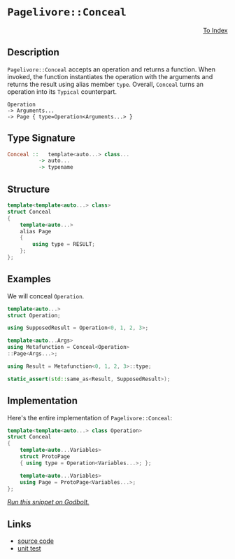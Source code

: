 <!-- Copyright 2024 Feng Mofan
SPDX-License-Identifier: Apache-2.0 -->

# `Pagelivore::Conceal`

<p style='text-align: right;'><a href="../../../index.md#higher-order-modifications-2">To Index</a></p>

## Description

`Pagelivore::Conceal` accepts an operation and returns a function.
When invoked, the function instantiates the operation with the arguments and returns the result using alias member `type`.
Overall, `Conceal` turns an operation into its `Typical` counterpart.

<pre><code>Operation
-> Arguments...
-> Page { type=Operation&lt;Arguments...&gt; }</code></pre>

## Type Signature

```Haskell
Conceal ::   template<auto...> class... 
          -> auto...
          -> typename
```

## Structure

```C++
template<template<auto...> class>
struct Conceal
{
    template<auto...>
    alias Page
    {
        using type = RESULT;
    };
};
```

## Examples

We will conceal `Operation`.

```C++
template<auto...>
struct Operation;

using SupposedResult = Operation<0, 1, 2, 3>;

template<auto...Args>
using Metafunction = Conceal<Operation>
::Page<Args...>;

using Result = Metafunction<0, 1, 2, 3>::type;

static_assert(std::same_as<Result, SupposedResult>);
```

## Implementation

Here's the entire implementation of `Pagelivore::Conceal`:

```C++
template<template<auto...> class Operation>
struct Conceal
{
    template<auto...Variables>
    struct ProtoPage
    { using type = Operation<Variables...>; };

    template<auto...Variables>
    using Page = ProtoPage<Variables...>;
};
```

[*Run this snippet on Godbolt.*](https://godbolt.org/#z:OYLghAFBqd5QCxAYwPYBMCmBRdBLAF1QCcAaPECAMzwBtMA7AQwFtMQByARg9KtQYEAysib0QXACx8BBAKoBnTAAUAHpwAMvAFYTStJg1DIApACYAQuYukl9ZATwDKjdAGFUtAK4sGIAKwAzKSuADJ4DJgAcj4ARpjEIGYAnKQADqgKhE4MHt6%2BAcEZWY4C4ZExLPGJKbaY9qUMQgRMxAR5Pn5BdQ05za0E5dFxCUmpCi1tHQXdEwNDldVjAJS2qF7EyOwcBJgsaQa7JoFuu/uHmMduTF5EAHQPx9gA1MgGCgrPAPJpCUyNTxMGgAghNiF4HM8PAwtmIgcCTAB2Kwg55o55nA7/S4nG73B4ANVaeCYsXoCkBqPRYIhBGeymIqCIyiYwEuVLRSIszy8WSMGIAnr9nscACLfX7Ef45K5E4gksmYBQPO6AwLcpGi44ohEcjF7LFHXG3VAquUK8mU4Honl84D01mYEWBcUMpmoFls2XE0nklVqnWa7Xw%2BEAegAVJGo9HQ2GowAVbBCeNR2MgiPRzNp3UIsyBCJvLxYZ1uNAwzBpAgUwLYEMgzEXK5402PGvwmmQn5/AHquvA3kRe1CLxpYqYdAAJSVXlodLFEu7MpOGlIzy4q7Mq8CAb7DexTZNKuBxGA1drIIH/IAspgWlQvDDGs7xdDYbQrl2pT3z8CQCBPTibjHqe/ptr2ILwpe9pTgoM5zi6zw3neD4OEubgrmuG5bk8f4EEKOKBiCcyOMgAD6TAfAkBAQBM6B/gorCYOR1ZuDBcGrsOo6ZOObGzk8yzahwqy0Jw/i8H4HBaKQqCcG41jWM8CjrJsTrmIEPCkAQmhCasADWASSHcGiSFwiKBBo/gaGYABs1lmAAHPZ%2BicJIvAsBIGgrhJUkyRwvAKCAK5aZJQmkHAsAwIgIDrAQaS3OQlBoPsdAJFEjGcKo9nWQAtNZkjPMAyDIGuhlmLw46ECQeB0eu/CCCIYjsFIMiCIoKjqCFpC6OuADuUppJwPDCaJ4nadJnBfLccV0qgVDPJlOV5QVRUlXcZjPBAHjJfQxAinmXDLLwwVaKsEBIElaQpWQFAQBdV0gMAUibjQs4JAFECxGNsQRK0AqDbw33MMQApfLE2iYA4/2kElbCCF8DC0H9nVYLEXjANctC0AF3C8FgLCGMA4jI3gxAQ44ABuSpjZgqgQ7c2waREuwiZ1tB4LEUrAx4WBjQQ8ruTjpCU8QsTcaKewE2zRjaasVAGKeBJ4JgPVdhJGl1cIojiM1GttWoY3dfoBMoPJlj6OzAWQKsqCVjk2PZbRYqmJY1hmD5wvylglsQKsdhkzkLgMO4nidHoYQRMMVSjOuxTZAI0x%2BDHmRxwwCwjIk65%2B6hAj9FMIcFJn9T%2BznkyDBHizR7YpcJ3ocxtGnUcZ77ylbBIw0cGJpDebwvnzVluX5YVxVSGtG24JVu1qQdR0y6sCCYEwWCJD7pD6ZIgR3MkgSIpIxlmJI1mef41mpCzrmkO56l3NZXDWfZyT2bf/gmf4W/WV3Y2%2Bf5gWaTLYWRWdaKU14o3TujtNKbBOCtBYOTRE2UmCvAMPyLgyQ7hcCMuVfARBPZ6A1g1bW0hdZKH1p1XQm4%2BpMAGjjdundu7jQ4JNWKtxnizWeNA2B8DEEEzXKg9BGgNpbUujtPagQzCHV/iFU651UDbQSAlW6MihGjHYXAt4BMUFcBXC9XYxB3qfU6oDX6UNDHA1BuDSGgsYaMAIPDRGY0UZowxljKGeNJbbCkvgUmqFKbYykjTOmuwoZM3qGNNmHNfrc3cUdfmUNhaiyUOLfGRgpagEkXweWChFbK1VlDPBWsmqENkHrDqUkyFG2ls7KwZswne2trbAQ9tHYukqa7d2CRPZUytj0YufgICuBruucOFR056Fjo0AZ6Rk6NAbksQuvQS4DAmVnRoucy7DMbrXau%2BdE5V3mOXEZB01gbFboclmtDP6cDYcQGBcCEFqOQbwoyY8sEkBEdPCRJ054LyXpQdu59L6oOMoiV%2BiIzKSH3nldcdCv62B/sdUK4UooxWmvIsBqV0ocGgUtFgChybFXJigu4FwJiYIntVXBsh8EFJavIYhJSdAgGCBQqhQ1nId1Gp1XyjDposLmli/KOK8XPAJag4ldJNqKKuiIwI4j4VSJQJKnaqLFWjDxaOUiIrSJivItcvKfA6A6L0V9H6wNjEmpBmDMmUMrFwwRkjDxmBUbozEM4wWrjklRNIJ4/2Pjqa02QPTIJggQms3ZpzAUkTeYxMFnEsWEtkmDj/nLVkmSlYq1%2BGrXgeTGoSEKa1OlBtGXlOMKbGwNT4B1MaNjUMtETYu0sG7HuHtqqdJXssgOfSg4TKGZHWZkySg5AmWMnIMzK7toWXnfIOzx1NFLqOjOuzJ2h0znO/ZGzDlKWOU1GhHKfKXP5c8QV%2BLCViueRPN5srZ6kHnovUYK8z5uTGHcQIgR/CWRMp5F9iI74f05Zwb%2BQUr1r38Jvfw9kbLJEkMkMy28uDBBZoEXdPd/0fJ0mysqv691%2BVQ8sVYwssjOEkEAA)

## Links

- [source code](../../../../conceptrodon/pagelivore/conceal.hpp)
- [unit test](../../../../tests/unit/metafunctions/pagelivore/conceal.test.hpp)
